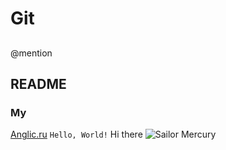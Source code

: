 # Git
##
@mention

## README
### My
[Anglic.ru](https://anglic.ru)
<code>Hello, World!</code>
Hi there
![Sailor Mercury](https://image.civitai.com/xG1nkqKTMzGDvpLrqFT7WA/ddc0e032-a566-4586-4756-7efee04ce600/width=1024/14.jpeg)
